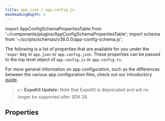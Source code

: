 ```yaml
---
title: app.json / app.config.js
maxHeadingDepth: 5
---
```


<!--
Hi! If you found an issue within the description of the manifest properties, please create a GitHub issue.
-->

import AppConfigSchemaPropertiesTable from '~/components/plugins/AppConfigSchemaPropertiesTable';
import schema from '~/scripts/schemas/v38.0.0/app-config-schema.js';

The following is a list of properties that are available for you under the `"expo"` key in `app.json` or `app.config.json`. These properties can be passed to the top level object of `app.config.js` or `app.config.ts`.

For more general information on app configuration, such as the differences between the various app configuration files, check out our introductory [guide](/workflow/configuration/).

> 👉 **ExpoKit Update:** Note that ExpoKit is deprecated and will no longer be supported after SDK 38.

## Properties

<AppConfigSchemaPropertiesTable schema={schema}/>
